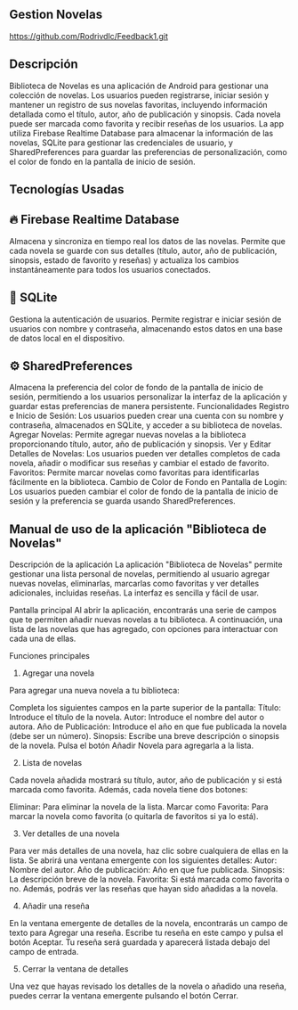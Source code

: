 ## Gestion Novelas
[https://github.com/Rodrivdlc/Feedback1.git
](https://github.com/Rodrivdlc/GestionNovelas.git)
## Descripción
Biblioteca de Novelas es una aplicación de Android para gestionar una colección de novelas. Los usuarios pueden registrarse, iniciar sesión y mantener un registro de sus novelas favoritas, incluyendo información detallada como el título, autor, año de publicación y sinopsis. Cada novela puede ser marcada como favorita y recibir reseñas de los usuarios. La app utiliza Firebase Realtime Database para almacenar la información de las novelas, SQLite para gestionar las credenciales de usuario, y SharedPreferences para guardar las preferencias de personalización, como el color de fondo en la pantalla de inicio de sesión.

## Tecnologías Usadas

## 🔥 Firebase Realtime Database 

Almacena y sincroniza en tiempo real los datos de las novelas.
Permite que cada novela se guarde con sus detalles (título, autor, año de publicación, sinopsis, estado de favorito y reseñas) y actualiza los cambios instantáneamente para todos los usuarios conectados.

## 📂 SQLite

Gestiona la autenticación de usuarios.
Permite registrar e iniciar sesión de usuarios con nombre y contraseña, almacenando estos datos en una base de datos local en el dispositivo.

## ⚙️ SharedPreferences

Almacena la preferencia del color de fondo de la pantalla de inicio de sesión, permitiendo a los usuarios personalizar la interfaz de la aplicación y guardar estas preferencias de manera persistente.
Funcionalidades
Registro e Inicio de Sesión: Los usuarios pueden crear una cuenta con su nombre y contraseña, almacenados en SQLite, y acceder a su biblioteca de novelas.
Agregar Novelas: Permite agregar nuevas novelas a la biblioteca proporcionando título, autor, año de publicación y sinopsis.
Ver y Editar Detalles de Novelas: Los usuarios pueden ver detalles completos de cada novela, añadir o modificar sus reseñas y cambiar el estado de favorito.
Favoritos: Permite marcar novelas como favoritas para identificarlas fácilmente en la biblioteca.
Cambio de Color de Fondo en Pantalla de Login: Los usuarios pueden cambiar el color de fondo de la pantalla de inicio de sesión y la preferencia se guarda usando SharedPreferences.

## Manual de uso de la aplicación "Biblioteca de Novelas"

Descripción de la aplicación
La aplicación "Biblioteca de Novelas" permite gestionar una lista personal de novelas, permitiendo al usuario agregar nuevas novelas, eliminarlas, marcarlas como favoritas y ver detalles adicionales, incluidas reseñas. La interfaz es sencilla y fácil de usar.

Pantalla principal
Al abrir la aplicación, encontrarás una serie de campos que te permiten añadir nuevas novelas a tu biblioteca. A continuación, una lista de las novelas que has agregado, con opciones para interactuar con cada una de ellas.

Funciones principales
1. Agregar una novela
   
Para agregar una nueva novela a tu biblioteca:

Completa los siguientes campos en la parte superior de la pantalla:
Título: Introduce el título de la novela.
Autor: Introduce el nombre del autor o autora.
Año de Publicación: Introduce el año en que fue publicada la novela (debe ser un número).
Sinopsis: Escribe una breve descripción o sinopsis de la novela.
Pulsa el botón Añadir Novela para agregarla a la lista.

2. Lista de novelas

Cada novela añadida mostrará su título, autor, año de publicación y si está marcada como favorita. Además, cada novela tiene dos botones:

Eliminar: Para eliminar la novela de la lista.
Marcar como Favorita: Para marcar la novela como favorita (o quitarla de favoritos si ya lo está).

3. Ver detalles de una novela
   
Para ver más detalles de una novela, haz clic sobre cualquiera de ellas en la lista.
Se abrirá una ventana emergente con los siguientes detalles:
Autor: Nombre del autor.
Año de publicación: Año en que fue publicada.
Sinopsis: La descripción breve de la novela.
Favorita: Si está marcada como favorita o no.
Además, podrás ver las reseñas que hayan sido añadidas a la novela.

4. Añadir una reseña
   
En la ventana emergente de detalles de la novela, encontrarás un campo de texto para Agregar una reseña.
Escribe tu reseña en este campo y pulsa el botón Aceptar.
Tu reseña será guardada y aparecerá listada debajo del campo de entrada.

5. Cerrar la ventana de detalles
   
Una vez que hayas revisado los detalles de la novela o añadido una reseña, puedes cerrar la ventana emergente pulsando el botón Cerrar.
